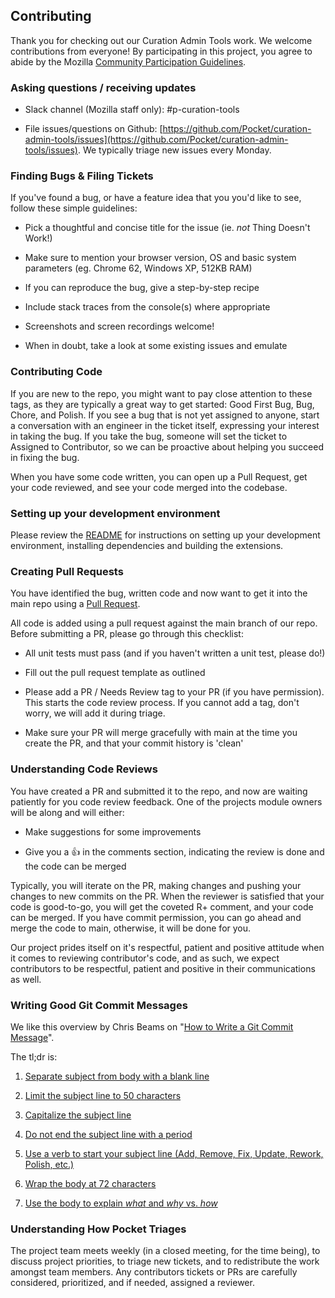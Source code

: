 ## Contributing

Thank you for checking out our Curation Admin Tools work. We welcome contributions from everyone! By participating in this project, you agree to abide by the Mozilla [Community Participation Guidelines](https://www.mozilla.org/about/governance/policies/participation/).

### Asking questions / receiving updates

* Slack channel (Mozilla staff only): #p-curation-tools

* File issues/questions on Github: [https://github.com/Pocket/curation-admin-tools/issues](https://github.com/Pocket/curation-admin-tools/issues). We typically triage new issues every Monday.

### Finding Bugs & Filing Tickets

If you've found a bug, or have a feature idea that you you'd like to see, follow these simple guidelines:

* Pick a thoughtful and concise title for the issue (ie. *not* Thing Doesn't Work!)

* Make sure to mention your browser version, OS and basic system parameters (eg. Chrome 62, Windows XP, 512KB RAM)

* If you can reproduce the bug, give a step-by-step recipe

* Include stack traces from the console(s) where appropriate

* Screenshots and screen recordings welcome!

* When in doubt, take a look at some existing issues and emulate

### Contributing Code

If you are new to the repo, you might want to pay close attention to these tags, as they are typically a great way to get started: Good First Bug, Bug, Chore, and Polish. If you see a bug that is not yet assigned to anyone, start a conversation with an engineer in the ticket itself, expressing your interest in taking the bug. If you take the bug, someone will set the ticket to Assigned to Contributor, so we can be proactive about helping you succeed in fixing the bug.

When you have some code written, you can open up a Pull Request, get your code reviewed, and see your code merged into the codebase.

### Setting up your development environment

Please review the [README](https://github.com/Pocket/curation-admin-tools/blob/main/README.md) for instructions on setting up your development environment, installing dependencies and building the extensions.

### Creating Pull Requests

You have identified the bug, written code and now want to get it into the main repo using a [Pull Request](https://help.github.com/articles/about-pull-requests/).

All code is added using a pull request against the main branch of our repo. Before submitting a PR, please go through this checklist:

* All unit tests must pass (and if you haven't written a unit test, please do!)

* Fill out the pull request template as outlined

* Please add a PR / Needs Review tag to your PR (if you have permission). This starts the code review process. If you cannot add a tag, don't worry, we will add it during triage.

* Make sure your PR will merge gracefully with main at the time you create the PR, and that your commit history is 'clean'

### Understanding Code Reviews

You have created a PR and submitted it to the repo, and now are waiting patiently for you code review feedback. One of the projects module owners will be along and will either:

* Make suggestions for some improvements

* Give you a 👍 in the comments section, indicating the review is done and the code can be merged

Typically, you will iterate on the PR, making changes and pushing your changes to new commits on the PR. When the reviewer is satisfied that your code is good-to-go, you will get the coveted R+ comment, and your code can be merged. If you have commit permission, you can go ahead and merge the code to main, otherwise, it will be done for you.

Our project prides itself on it's respectful, patient and positive attitude when it comes to reviewing contributor's code, and as such, we expect contributors to be respectful, patient and positive in their communications as well.

### Writing Good Git Commit Messages

We like this overview by Chris Beams on "[How to Write a Git Commit Message](https://chris.beams.io/posts/git-commit/)".

The tl;dr is:

1. [Separate subject from body with a blank line](https://chris.beams.io/posts/git-commit/#separate)

2. [Limit the subject line to 50 characters](https://chris.beams.io/posts/git-commit/#limit-50)

3. [Capitalize the subject line](https://chris.beams.io/posts/git-commit/#capitalize)

4. [Do not end the subject line with a period](https://chris.beams.io/posts/git-commit/#end)

5. [Use a verb to start your subject line (Add, Remove, Fix, Update, Rework, Polish, etc.)](https://chris.beams.io/posts/git-commit/#imperative)

6. [Wrap the body at 72 characters](https://chris.beams.io/posts/git-commit/#wrap-72)

7. [Use the body to explain *what* and *why* vs. *how*](https://chris.beams.io/posts/git-commit/#why-not-how)

### Understanding How Pocket Triages

The project team meets weekly (in a closed meeting, for the time being), to discuss project priorities, to triage new tickets, and to redistribute the work amongst team members. Any contributors tickets or PRs are carefully considered, prioritized, and if needed, assigned a reviewer.

